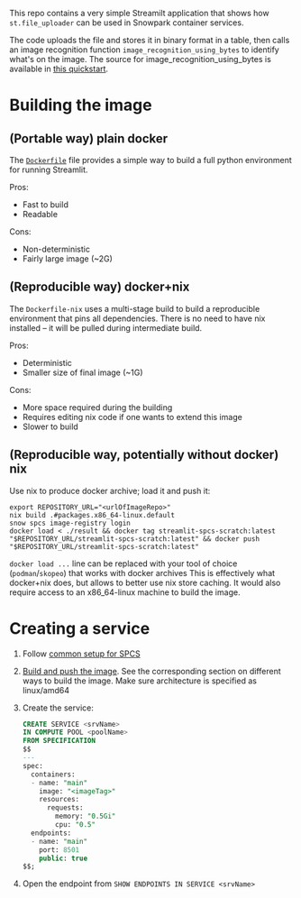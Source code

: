 This repo contains a very simple Streamilt application that shows how
`st.file_uploader` can be used in Snowpark container services.

The code uploads the file and stores it in binary format in a table, then calls
an image recognition function `image_recognition_using_bytes` to identify what's
on the image. The source for image_recognition_using_bytes is available in [this
quickstart][1].

# Building the image

## (Portable way) plain docker

The [`Dockerfile`](./Dockerfile) file provides a simple way to build a full python
environment for running Streamlit.

Pros:

- Fast to build
- Readable

Cons:

- Non-deterministic
- Fairly large image (~2G)

## (Reproducible way) docker+nix

The `Dockerfile-nix` uses a multi-stage build to build a reproducible
environment that pins all dependencies. There is no need to have nix installed –
it will be pulled during intermediate build.

Pros:

- Deterministic
- Smaller size of final image (~1G)

Cons:
- More space required during the building
- Requires editing nix code if one wants to extend this image
- Slower to build

## (Reproducible way, potentially without docker) nix

Use nix to produce docker archive; load it and push it:

```shell
export REPOSITORY_URL="<urlOfImageRepo>"
nix build .#packages.x86_64-linux.default
snow spcs image-registry login
docker load < ./result && docker tag streamlit-spcs-scratch:latest "$REPOSITORY_URL/streamlit-spcs-scratch:latest" && docker push "$REPOSITORY_URL/streamlit-spcs-scratch:latest"
```

`docker load ...` line can be replaced with your tool of choice (`podman`/`skopeo`) that works with docker archives
This is effectively what docker+nix does, but allows to better use nix store
caching. It would also require access to an x86_64-linux machine to build the
image.

# Creating a service

1. Follow [common setup for SPCS][2]
2. [Build and push the image][3]. See the corresponding section on different
   ways to build the image. Make sure architecture is specified as linux/amd64
3. Create the service:

    ```sql
    CREATE SERVICE <srvName>
    IN COMPUTE POOL <poolName>
    FROM SPECIFICATION
    $$
    ---
    spec:
      containers:
      - name: "main"
        image: "<imageTag>"
        resources:
          requests:
            memory: "0.5Gi"
            cpu: "0.5"
      endpoints:
      - name: "main"
        port: 8501
        public: true
    $$;
    ```
4. Open the endpoint from `SHOW ENDPOINTS IN SERVICE <srvName>`

[1]: https://quickstarts.snowflake.com/guide/image_recognition_snowpark_pytorch_streamlit_openai/index.html?index=..%2F..index#0
[2]: https://docs.snowflake.com/en/developer-guide/snowpark-container-services/tutorials/common-setup
[3]: https://docs.snowflake.com/en/developer-guide/snowpark-container-services/tutorials/tutorial-1#build-an-image-and-upload
